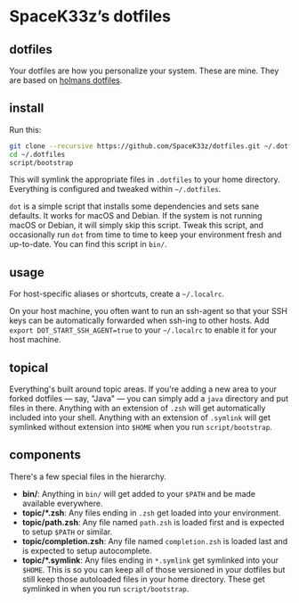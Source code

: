 # SpaceK33zʼs dotfiles

## dotfiles

Your dotfiles are how you personalize your system. These are mine.
They are based on [holmans dotfiles](https://github.com/holman/dotfiles).

## install

Run this:

```sh
git clone --recursive https://github.com/SpaceK33z/dotfiles.git ~/.dotfiles
cd ~/.dotfiles
script/bootstrap
```

This will symlink the appropriate files in `.dotfiles` to your home directory.
Everything is configured and tweaked within `~/.dotfiles`.

`dot` is a simple script that installs some dependencies and sets sane defaults.
It works for macOS and Debian. If the system is not running macOS or Debian,
it will simply skip this script. Tweak this script, and occasionally run `dot`
from time to time to keep your environment fresh and up-to-date. You can find
this script in `bin/`.

## usage

For host-specific aliases or shortcuts, create a `~/.localrc`.

On your host machine, you often want to run an ssh-agent so that your SSH keys
can be automatically forwarded when ssh-ing to other hosts. Add
`export DOT_START_SSH_AGENT=true` to your `~/.localrc` to enable it for your
host machine.

## topical

Everything's built around topic areas. If you're adding a new area to your
forked dotfiles — say, "Java" — you can simply add a `java` directory and put
files in there. Anything with an extension of `.zsh` will get automatically
included into your shell. Anything with an extension of `.symlink` will get
symlinked without extension into `$HOME` when you run `script/bootstrap`.

## components

There's a few special files in the hierarchy.

- **bin/**: Anything in `bin/` will get added to your `$PATH` and be made
  available everywhere.
- **topic/\*.zsh**: Any files ending in `.zsh` get loaded into your
  environment.
- **topic/path.zsh**: Any file named `path.zsh` is loaded first and is
  expected to setup `$PATH` or similar.
- **topic/completion.zsh**: Any file named `completion.zsh` is loaded
  last and is expected to setup autocomplete.
- **topic/\*.symlink**: Any files ending in `*.symlink` get symlinked into
  your `$HOME`. This is so you can keep all of those versioned in your dotfiles
  but still keep those autoloaded files in your home directory. These get
  symlinked in when you run `script/bootstrap`.
